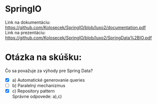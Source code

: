 # SpringIO
Link na dokumentáciu:<br />
https://github.com/Kolosecek/SpringIO/blob/luxo2/documentation.pdf<br />
Link na prezentáciu:<br />
https://github.com/Kolosecek/SpringIO/blob/luxo2/SpringData%2BIO.pdf<br />

# Otázka na skúšku:
Čo sa považuje za výhody pre Spring Data?<br />
- [x] a) Automatické generovanie queries<br />
- [ ] b) Paralelný mechanizmus<br />
- [x] c) Repository pattern<br />
Správne odpovede: a),c)<br />
